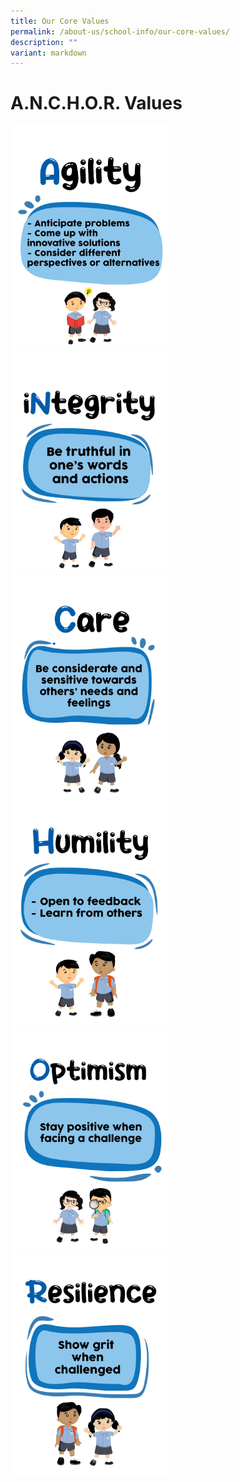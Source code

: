 ```yaml
---
title: Our Core Values
permalink: /about-us/school-info/our-core-values/
description: ""
variant: markdown
---
```

A.N.C.H.O.R. Values
===============

<img style="width:50%" src="/images/School%20Info/Agility_Anchor_Values.jpeg">
<img style="width:50%" src="/images/School%20Info/iNtegrity_Anchor_Values.jpeg">
<img style="width:50%" src="/images/School%20Info/Care_Anchor_Values.jpeg">
<img style="width:50%" src="/images/School%20Info/Humility_Anchor_Values.jpeg">
<img style="width:50%" src="/images/School%20Info/Optimism_Anchor_Values.jpeg">
<img style="width:50%" src="/images/School%20Info/Resilience_Anchor_Values.jpeg">